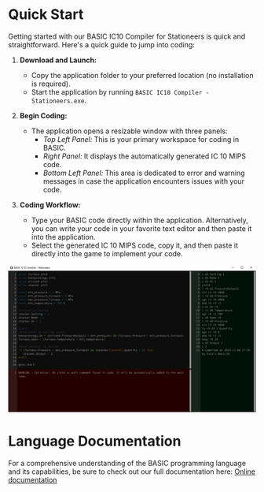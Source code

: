 # Quick Start

Getting started with our BASIC IC10 Compiler for Stationeers is quick and straightforward. Here's a quick guide to jump into coding:

1. **Download and Launch:**
   - Copy the application folder to your preferred location (no installation is required).
   - Start the application by running `BASIC IC10 Compiler - Stationeers.exe`.

2. **Begin Coding:**
   - The application opens a resizable window with three panels:
     - *Top Left Panel:* This is your primary workspace for coding in BASIC.
     - *Right Panel:* It displays the automatically generated IC 10 MIPS code.
     - *Bottom Left Panel:* This area is dedicated to error and warning messages in case the application encounters issues with your code.

3. **Coding Workflow:**
   - Type your BASIC code directly within the application. Alternatively, you can write your code in your favorite text editor and then paste it into the application.
   - Select the generated IC 10 MIPS code, copy it, and then paste it directly into the game to implement your code.

![Screenshot of the software](screenshot.png)

# Language Documentation

For a comprehensive understanding of the BASIC programming language and its capabilities, be sure to check out our full documentation here: [Online documentation](Basic%20Language%20Reference.md)
